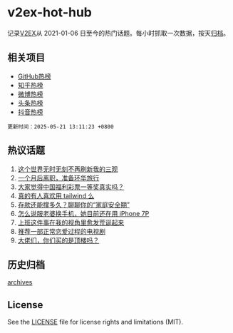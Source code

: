 # v2ex-hot-hub

 记录[V2EX](https://www.v2ex.com/)从 2021-01-06 日至今的热门话题。每小时抓取一次数据，按天[归档](archives)。
 
 ## 相关项目

- [GitHub热榜](https://github.com/lonnyzhang423/github-hot-hub)
- [知乎热榜](https://github.com/lonnyzhang423/zhihu-hot-hub)
- [微博热榜](https://github.com/lonnyzhang423/weibo-hot-hub)
- [头条热榜](https://github.com/lonnyzhang423/toutiao-hot-hub)
- [抖音热榜](https://github.com/lonnyzhang423/douyin-hot-hub)


 `更新时间：2025-05-21 13:11:23 +0800`

## 热议话题

1. [这个世界无时无刻不再刷新我的三观](https://www.v2ex.com/t/1133186)
1. [一个月后离职，准备环华旅行](https://www.v2ex.com/t/1133048)
1. [大家觉得中国福利彩票一等奖真实吗？](https://www.v2ex.com/t/1133079)
1. [真的有人喜欢用 tailwind 么](https://www.v2ex.com/t/1132999)
1. [存款还能撑多久？聊聊你的“家庭安全期”](https://www.v2ex.com/t/1133086)
1. [怎么说服老婆换手机，她目前还在用 iPhone 7P](https://www.v2ex.com/t/1133184)
1. [上班这件事在我的视角里愈发荒诞起来](https://www.v2ex.com/t/1133156)
1. [推荐一部正常恋爱过程的电视剧](https://www.v2ex.com/t/1133164)
1. [大佬们，你们买的是顶楼吗？](https://www.v2ex.com/t/1133099)

## 历史归档

[archives](archives)

## License

See the [LICENSE](LICENSE) file for license rights and limitations (MIT).
